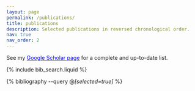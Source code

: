 ```yaml
---
layout: page
permalink: /publications/
title: publications
description: Selected publications in reversed chronological order. 
nav: true
nav_order: 2
---
```


<p> See my <a href="https://scholar.google.ca/citations?user=9XJum2AAAAAJ&hl=en"><font color="blue">Google Scholar page</font></a> for a complete and up-to-date list.</p>


<!-- _pages/publications.md -->

<!-- Bibsearch Feature -->

{% include bib_search.liquid %}

<div class="publications">

{% bibliography --query @*[selected=true]* %}

</div>
